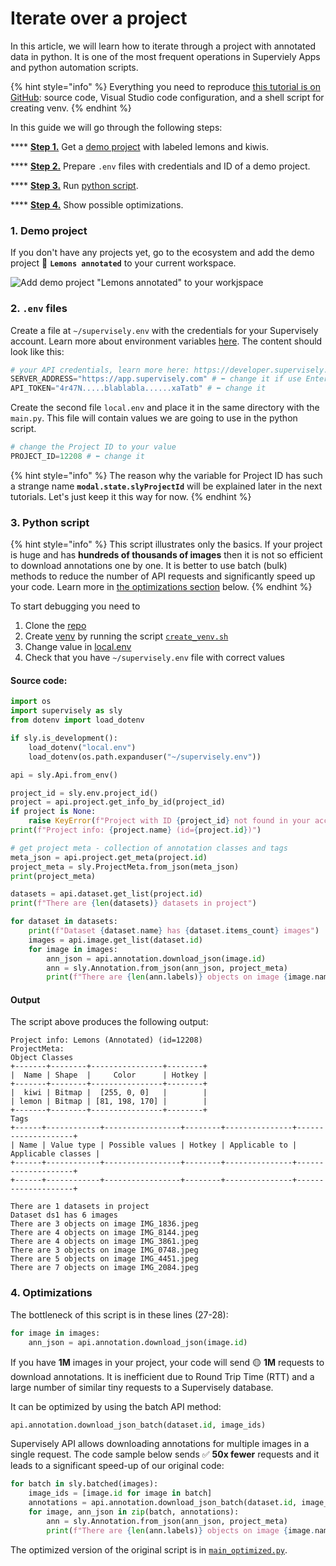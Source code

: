 # Iterate over a project

In this article, we will learn how to iterate through a project with annotated data in python. It is one of the most frequent operations in Superviely Apps and python automation scripts.

{% hint style="info" %}
Everything you need to reproduce [this tutorial is on GitHub](https://github.com/supervisely-ecosystem/iterate-over-project): source code, Visual Studio code configuration, and a shell script for creating venv.
{% endhint %}

In this guide we will go through the following steps:

\*\*\*\* [**Step 1.**](iterate-over-a-project.md#1.-demo-project) Get a [demo project](https://ecosystem.supervisely.com/projects/lemons-annotated) with labeled lemons and kiwis.

\*\*\*\* [**Step 2.**](iterate-over-a-project.md#2.-.env-files) Prepare `.env` files with credentials and ID of a demo project.

\*\*\*\* [**Step 3.**](iterate-over-a-project.md#3.-python-script) Run [python script](https://github.com/supervisely-ecosystem/iterate-over-project/blob/master/main.py).

\*\*\*\* [**Step 4.**](iterate-over-a-project.md#4.-optimizations) Show possible optimizations.

### 1. Demo project

If you don't have any projects yet, go to the ecosystem and add the demo project 🍋 **`Lemons annotated`** to your current workspace.

![Add demo project "Lemons annotated" to your workjspace](https://user-images.githubusercontent.com/12828725/180640631-8636ac88-a8f7-4f72-90bb-84438d12f247.png)

### 2. `.env` files

Create a file at `~/supervisely.env` with the credentials for your Supervisely account. Learn more about environment variables [here](../../environment-variables.md). The content should look like this:

```python
# your API credentials, learn more here: https://developer.supervisely.com/getting-started/basics-of-authentication
SERVER_ADDRESS="https://app.supervisely.com" # ⬅️ change it if use Enterprise Edition
API_TOKEN="4r47N.....blablabla......xaTatb" # ⬅️ change it
```

Create the second file `local.env` and place it in the same directory with the `main.py`. This file will contain values we are going to use in the python script.

```python
# change the Project ID to your value
PROJECT_ID=12208 # ⬅️ change it
```

{% hint style="info" %}
The reason why the variable for Project ID has such a strange name **`modal.state.slyProjectId`** will be explained later in the next tutorials. Let's just keep it this way for now.
{% endhint %}

### 3. Python script

{% hint style="info" %}
This script illustrates only the basics. If your project is huge and has **hundreds of thousands of images** then it is not so efficient to download annotations one by one. It is better to use batch (bulk) methods to reduce the number of API requests and significantly speed up your code. Learn more in [the optimizations section](iterate-over-a-project.md#optimizations) below.
{% endhint %}

To start debugging you need to

1. Clone the [repo](https://github.com/supervisely-ecosystem/iterate-over-project)
2. Create [venv](https://docs.python.org/3/library/venv.html) by running the script [`create_venv.sh`](https://github.com/supervisely-ecosystem/iterate-over-project/blob/master/create\_venv.sh)
3. Change value in [local.env](https://github.com/supervisely-ecosystem/iterate-over-project/blob/master/local.env)
4. Check that you have `~/supervisely.env` file with correct values

#### Source code:

```python
import os
import supervisely as sly
from dotenv import load_dotenv

if sly.is_development():
    load_dotenv("local.env")
    load_dotenv(os.path.expanduser("~/supervisely.env"))

api = sly.Api.from_env()

project_id = sly.env.project_id()
project = api.project.get_info_by_id(project_id)
if project is None:
    raise KeyError(f"Project with ID {project_id} not found in your account")
print(f"Project info: {project.name} (id={project.id})")

# get project meta - collection of annotation classes and tags
meta_json = api.project.get_meta(project.id)
project_meta = sly.ProjectMeta.from_json(meta_json)
print(project_meta)

datasets = api.dataset.get_list(project.id)
print(f"There are {len(datasets)} datasets in project")

for dataset in datasets:
    print(f"Dataset {dataset.name} has {dataset.items_count} images")
    images = api.image.get_list(dataset.id)
    for image in images:
        ann_json = api.annotation.download_json(image.id)
        ann = sly.Annotation.from_json(ann_json, project_meta)
        print(f"There are {len(ann.labels)} objects on image {image.name}")
```

#### Output

The script above produces the following output:

```
Project info: Lemons (Annotated) (id=12208)
ProjectMeta:
Object Classes
+-------+--------+----------------+--------+
|  Name | Shape  |     Color      | Hotkey |
+-------+--------+----------------+--------+
|  kiwi | Bitmap |  [255, 0, 0]   |        |
| lemon | Bitmap | [81, 198, 170] |        |
+-------+--------+----------------+--------+
Tags
+------+------------+-----------------+--------+---------------+--------------------+
| Name | Value type | Possible values | Hotkey | Applicable to | Applicable classes |
+------+------------+-----------------+--------+---------------+--------------------+
+------+------------+-----------------+--------+---------------+--------------------+

There are 1 datasets in project
Dataset ds1 has 6 images
There are 3 objects on image IMG_1836.jpeg
There are 4 objects on image IMG_8144.jpeg
There are 4 objects on image IMG_3861.jpeg
There are 3 objects on image IMG_0748.jpeg
There are 5 objects on image IMG_4451.jpeg
There are 7 objects on image IMG_2084.jpeg
```

### 4. Optimizations

The bottleneck of this script is in these lines (27-28):

```python
for image in images:
    ann_json = api.annotation.download_json(image.id)
```

If you have **1M** images in your project, your code will send 🟡 **1M** requests to download annotations. It is inefficient due to Round Trip Time (RTT) and a large number of similar tiny requests to a Supervisely database.

It can be optimized by using the batch API method:

```python
api.annotation.download_json_batch(dataset.id, image_ids) 
```

Supervisely API allows downloading annotations for multiple images in a single request. The code sample below sends ✅ **50x fewer** requests and it leads to a significant speed-up of our original code:

```python
for batch in sly.batched(images):
    image_ids = [image.id for image in batch]
    annotations = api.annotation.download_json_batch(dataset.id, image_ids)
    for image, ann_json in zip(batch, annotations):
        ann = sly.Annotation.from_json(ann_json, project_meta)
        print(f"There are {len(ann.labels)} objects on image {image.name}")
```

The optimized version of the original script is in [`main_optimized.py`](https://github.com/supervisely-ecosystem/iterate-over-project/blob/master/main\_optimized.py).
